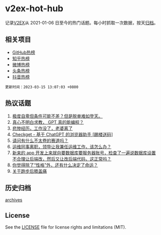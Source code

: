 # v2ex-hot-hub

 记录[V2EX](https://www.v2ex.com/)从 2021-01-06 日至今的热门话题。每小时抓取一次数据，按天[归档](archives)。
 
 ## 相关项目

- [GitHub热榜](https://github.com/lonnyzhang423/github-hot-hub)
- [知乎热榜](https://github.com/lonnyzhang423/zhihu-hot-hub)
- [微博热榜](https://github.com/lonnyzhang423/weibo-hot-hub)
- [头条热榜](https://github.com/lonnyzhang423/toutiao-hot-hub)
- [抖音热榜](https://github.com/lonnyzhang423/douyin-hot-hub)


 `更新时间：2023-03-15 13:07:03 +0800`

## 热议话题

1. [极度自卑但条件可能不差？但是脱单难如登天。](https://www.v2ex.com/t/924027)
1. [真心不明白求教， GPT 真的能编程？](https://www.v2ex.com/t/924080)
1. [悲惨经历，工作没了，老婆离了](https://www.v2ex.com/t/924034)
1. [Checkget - 基于 ChatGPT 的浏览器助手 [踢楼送码]](https://www.v2ex.com/t/923908)
1. [请问有什么不太卷的赛道吗？](https://www.v2ex.com/t/923989)
1. [运维同事离职，领导让我兼任运维工作，该怎么办？](https://www.v2ex.com/t/924055)
1. [新来的 app 开发上来就向要数据库要服务器账号，检查了一遍说数据库设置不合理让后端改，然后又让改后端代码，这正常吗？](https://www.v2ex.com/t/923925)
1. [你觉得除了“性格”外，还有什么决定了命运？](https://www.v2ex.com/t/923958)
1. [关于跑步后膝盖痛](https://www.v2ex.com/t/924096)

## 历史归档

[archives](archives)

## License

See the [LICENSE](LICENSE) file for license rights and limitations (MIT).
